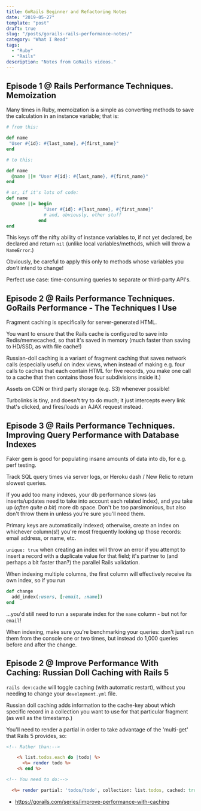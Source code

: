 ```yaml
---
title: GoRails Beginner and Refactoring Notes
date: "2019-05-27"
template: "post"
draft: true
slug: "/posts/gorails-rails-performance-notes/"
category: "What I Read"
tags:
  - "Ruby"
  - "Rails"
description: "Notes from GoRails videos."
---
```


## Episode 1 @ Rails Performance Techniques. Memoization

Many times in Ruby, memoization is a simple as converting methods to save the calculation in  an instance variable; that is:
```ruby
# from this:

def name
 "User #{id}: #{last_name}, #{first_name}"
end

# to this:

def name
  @name ||= "User #{id}: #{last_name}, #{first_name}"
end

# or, if it's lots of code:
def name
  @name ||= begin
              "User #{id}: #{last_name}, #{first_name}"
              # and, obviously, other stuff
            end
end
```
This keys off the nifty ability of instance variables to, if not yet declared, be declared and return `nil` (unlike local variables/methods, which will throw a `NameError`.)

Obviously, be careful to apply this only to methods whose variables you _don't_ intend to change!

Perfect use case: time-consuming queries to separate or third-party API's.


## Episode 2 @ Rails Performance Techniques. GoRails Performance - The Techniques I Use 

Fragment caching is specifically for server-generated HTML. 

You want to ensure that the Rails cache is configured to save into Redis/memecached, so that it's saved in memory (much faster than saving to HD/SSD, as with file cache!)

Russian-doll caching is a variant of fragment caching that saves network calls (especially useful on index views, when instead of making e.g. four calls to caches that each contain HTML for five records, you make one call to a cache that then contains those four subdivisions inside it.)

Assets on CDN or third party storage (e.g. S3) whenever possible!

Turbolinks is tiny, and doesn't try to do much; it just intercepts every link that's clicked, and fires/loads an AJAX request instead.


## Episode 3 @ Rails Performance Techniques. Improving Query Performance with Database Indexes

Faker gem is good for populating insane amounts of data into db, for e.g. perf testing.

Track SQL query times via server logs, or Heroku dash / New Relic to return slowest queries.

If you add too many indexes, your db performance slows (as inserts/updates need to take into account each related index), and you take up (_often quite a bit_) more db space. Don't be _too_ parsimonious, but also don't throw them in unless you're sure you'll need them.

Primary keys are automatically indexed; otherwise, create an index on whichever column(s!) you're most frequently looking up those records: email address, or name, etc.

`unique: true` when creating an index will throw an error if you attempt to insert a record with a duplicate value for that field; it's partner to (and perhaps a bit faster than?) the parallel Rails validation.

When indexing multiple columns, the first column will effectively receive its own index, so if you run
```ruby
def change
  add_index(:users, [:email, :name])
end
```
...you'd still need to run a separate index for the `name` column - but not for `email`!

When indexing, make sure you're benchmarking your queries: don't just run them from the console one or two times, but instead do 1,000 queries before and after the change.


## Episode 2 @ Improve Performance With Caching: Russian Doll Caching with Rails 5 

`rails dev:cache` will toggle caching (with automatic restart), without you needing to change your `development.yml` file.

Russian doll caching adds information to the cache-key about which specific record in a collection you want to use for that particular fragment (as well as the timestamp.)

You'll need to render a partial in order to take advantage of the 'multi-get' that Rails 5 provides, so:
```rhtml
<!-- Rather than:-->

    <% list.todos.each do |todo| %>
      <%= render todo %>
    <% end %>

<!-- You need to do:-->

  <%= render partial: 'todos/todo', collection: list.todos, cached: true %>
```







* https://gorails.com/series/improve-performance-with-caching
